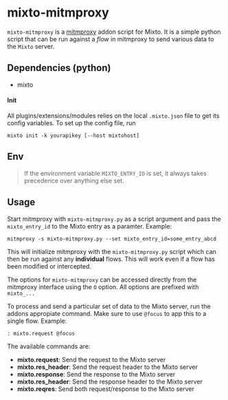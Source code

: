 # mixto-mitmproxy
`mixto-mitmproxy` is a [mitmproxy](https://mitmproxy.org/) addon script for Mixto. It is a simple python script that can be run against a *flow* in mitmproxy to send various data to the `Mixto` server. 

## Dependencies (python)
- mixto

#### Init
All plugins/extensions/modules relies on the local `.mixto.json` file to get its config variables. To set up the config file, run
```
mixto init -k yourapikey [--host mixtohost]
```

## Env
> If the environment variable `MIXTO_ENTRY_ID` is set, it always takes precedence over anything else set.

## Usage
Start mitmproxy with `mixto-mitmproxy.py` as a script argument and pass the `mixto_entry_id` to the Mixto entry as a paramter. Example:
```
mitmproxy -s mixto-mitmproxy.py --set mixto_entry_id=some_entry_abcd
```

This will initialize mitmproxy with the `mixto-mitmproxy.py` script which can then be run against any **individual** flows. This will work even if a flow has been modified or intercepted. 

The options for `mixto-mitmproxy` can be accessed directly from the mitmproxy interface using the `O` option. All options are prefixed with `mixto_...`

To process and send a particular set of data to the Mixto server, run the addons appropiate command. Make sure to use `@focus` to app this to a single flow. Example:
```
: mixto.request @focus
```

The available commands are:
- **mixto.request**: Send the request to the Mixto server
- **mixto.res_header**: Send the request header to the Mixto server 
- **mixto.response**: Send the response to the Mixto server
- **mixto.res_header**: Send the response header to the Mixto server
- **mixto.reqres**: Send both request/response to the Mixto server
